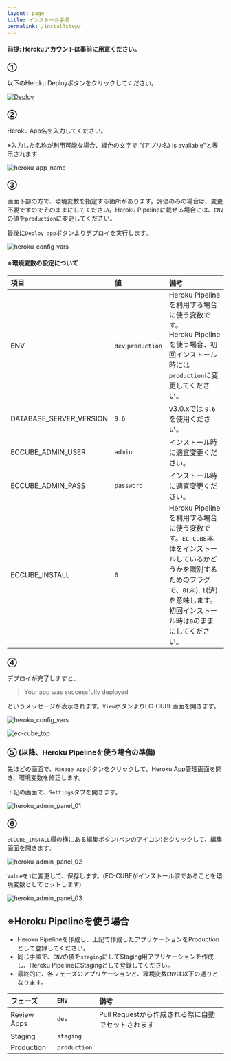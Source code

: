 ```yaml
---
layout: page
title: インストール手順
permalink: /installstep/
---
```


#### 前提: Herokuアカウントは事前に用意ください。

### ①

以下のHeroku Deployボタンをクリックしてください。

[![Deploy](https://www.herokucdn.com/deploy/button.png)](https://heroku.com/deploy?template=https://github.com/takahiro-yonei/ec-cube-on-heroku)

### ②

Heroku App名を入力してください。

※入力した名称が利用可能な場合、緑色の文字で "(アプリ名) is available"と表示されます

![heroku_app_name]({{site.baseurl}}/assets/img/CreateNewAppHeroku_1.png)

### ③

画面下部の方で、環境変数を指定する箇所があります。評価のみの場合は、変更不要ですのでそのままにしてください。Heroku Pipelineに載せる場合には、`ENV`の値を`production`に変更してください。

最後に`Deploy app`ボタンよりデプロイを実行します。

![heroku_config_vars]({{site.baseurl}}/assets/img/CreateNewAppHeroku_2.png)

#### ※環境変数の設定について

|項目|値|備考|
|:--|:--|:--|
|ENV|`dev`,`production`|Heroku Pipelineを利用する場合に使う変数です。<br/>Heroku Pipelineを使う場合、初回インストール時には`production`に変更してください。|
|DATABASE_SERVER_VERSION|`9.6`|v3.0.xでは `9.6` を使用ください。|
|ECCUBE_ADMIN_USER|`admin`|インストール時に適宜変更ください。|
|ECCUBE_ADMIN_PASS|`password`|インストール時に適宜変更ください。|
|ECCUBE_INSTALL|`0`|Heroku Pipelineを利用する場合に使う変数です。`EC-CUBE`本体をインストールしているかどうかを識別するためのフラグで、`0`(未), `1`(済) を意味します。<br/>初回インストール時は`0`のままにしてください。|

### ④

デプロイが完了しますと、

> Your app was successfully deployed

というメッセージが表示されます。`View`ボタンよりEC-CUBE画面を開きます。

![heroku_config_vars]({{site.baseurl}}/assets/img/CreateNewAppHeroku_3.png)

![ec-cube_top]({{site.baseurl}}/assets/img/EC-CUBE_SHOP_TOP.png)

### ⑤ (以降、Heroku Pipelineを使う場合の準備)

先ほどの画面で、`Manage App`ボタンをクリックして、Heroku App管理画面を開き、環境変数を修正します。

下記の画面で、`Settings`タブを開きます。

![heroku_admin_panel_01]({{site.baseurl}}/assets/img/try-ec-cube-201x_Heroku_1.png)

### ⑥

`ECCUBE_INSTALL`欄の横にある編集ボタン(ペンのアイコン)をクリックして、編集画面を開きます。

![heroku_admin_panel_02]({{site.baseurl}}/assets/img/try-ec-cube-201x_Settings_Heroku_2.png)

`Value`を`1`に変更して、保存します。(EC-CUBEがインストール済であることを環境変数としてセットします)

![heroku_admin_panel_03]({{site.baseurl}}/assets/img/try-ec-cube-201x_Settings_Heroku_3.png)

## ※Heroku Pipelineを使う場合

* Heroku Pipelineを作成し、上記で作成したアプリケーションをProductionとして登録してください。
* 同じ手順で、`ENV`の値を`staging`にしてStaging用アプリケーションを作成し、Heroku PipelineにStagingとして登録してください。
* 最終的に、各フェーズのアプリケーションと、環境変数`ENV`は以下の通りとなります。

|フェーズ|`ENV`|備考|
|:--|:--|:--|
|Review Apps|`dev`|Pull Requestから作成される際に自動でセットされます|
|Staging|`staging`||
|Production|`production`||
